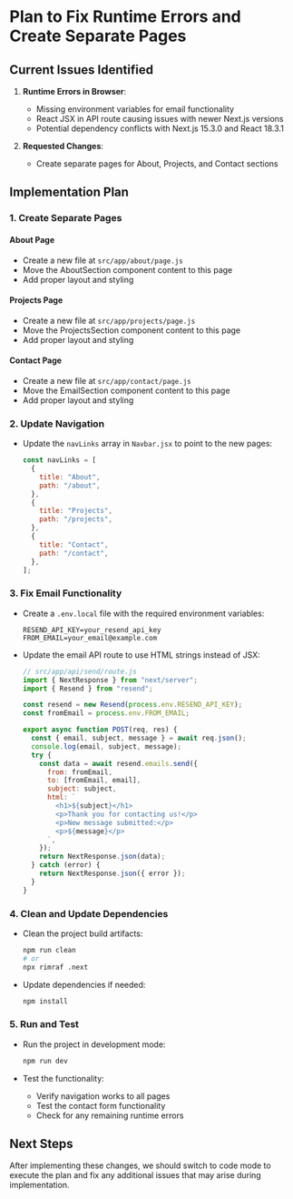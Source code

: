 # Plan to Fix Runtime Errors and Create Separate Pages

## Current Issues Identified

1. **Runtime Errors in Browser**:
   - Missing environment variables for email functionality
   - React JSX in API route causing issues with newer Next.js versions
   - Potential dependency conflicts with Next.js 15.3.0 and React 18.3.1

2. **Requested Changes**:
   - Create separate pages for About, Projects, and Contact sections

## Implementation Plan

### 1. Create Separate Pages

#### About Page
- Create a new file at `src/app/about/page.js`
- Move the AboutSection component content to this page
- Add proper layout and styling

#### Projects Page
- Create a new file at `src/app/projects/page.js`
- Move the ProjectsSection component content to this page
- Add proper layout and styling

#### Contact Page
- Create a new file at `src/app/contact/page.js`
- Move the EmailSection component content to this page
- Add proper layout and styling

### 2. Update Navigation

- Update the `navLinks` array in `Navbar.jsx` to point to the new pages:
  ```javascript
  const navLinks = [
    {
      title: "About",
      path: "/about",
    },
    {
      title: "Projects",
      path: "/projects",
    },
    {
      title: "Contact",
      path: "/contact",
    },
  ];
  ```

### 3. Fix Email Functionality

- Create a `.env.local` file with the required environment variables:
  ```
  RESEND_API_KEY=your_resend_api_key
  FROM_EMAIL=your_email@example.com
  ```

- Update the email API route to use HTML strings instead of JSX:
  ```javascript
  // src/app/api/send/route.js
  import { NextResponse } from "next/server";
  import { Resend } from "resend";

  const resend = new Resend(process.env.RESEND_API_KEY);
  const fromEmail = process.env.FROM_EMAIL;

  export async function POST(req, res) {
    const { email, subject, message } = await req.json();
    console.log(email, subject, message);
    try {
      const data = await resend.emails.send({
        from: fromEmail,
        to: [fromEmail, email],
        subject: subject,
        html: `
          <h1>${subject}</h1>
          <p>Thank you for contacting us!</p>
          <p>New message submitted:</p>
          <p>${message}</p>
        `,
      });
      return NextResponse.json(data);
    } catch (error) {
      return NextResponse.json({ error });
    }
  }
  ```

### 4. Clean and Update Dependencies

- Clean the project build artifacts:
  ```bash
  npm run clean
  # or
  npx rimraf .next
  ```

- Update dependencies if needed:
  ```bash
  npm install
  ```

### 5. Run and Test

- Run the project in development mode:
  ```bash
  npm run dev
  ```

- Test the functionality:
  - Verify navigation works to all pages
  - Test the contact form functionality
  - Check for any remaining runtime errors

## Next Steps

After implementing these changes, we should switch to code mode to execute the plan and fix any additional issues that may arise during implementation.